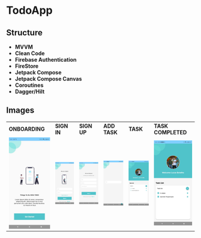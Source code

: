 # TodoApp

## Structure

- **MVVM**
- **Clean Code**
- **Firebase Authentication**
- **FireStore**
- **Jetpack Compose**
- **Jetpack Compose Canvas**
- **Coroutines**
- **Dagger/Hilt**

## Images

<table>
  <tr>
    <td><strong>ONBOARDING</strong></td>
     <td><strong>SIGN IN</strong></td>
     <td><strong>SIGN UP</strong></td>
    <td><strong>ADD TASK</strong></td>
    <td><strong>TASK</strong></td>
    <td><strong>TASK COMPLETED</strong></td>
  </tr>
  <tr>
    <td><img src="assets/1.jpeg" alt = ""></td>
    <td><img src="assets/2.jpeg" alt = ""></td>
    <td><img src="assets/3.jpeg" alt = ""></td>
    <td><img src="assets/4.jpeg" alt = ""></td>
    <td><img src="assets/5.jpeg" alt = ""></td>
    <td><img src="assets/6.jpeg" alt = ""></td>
  </tr>
 </table>